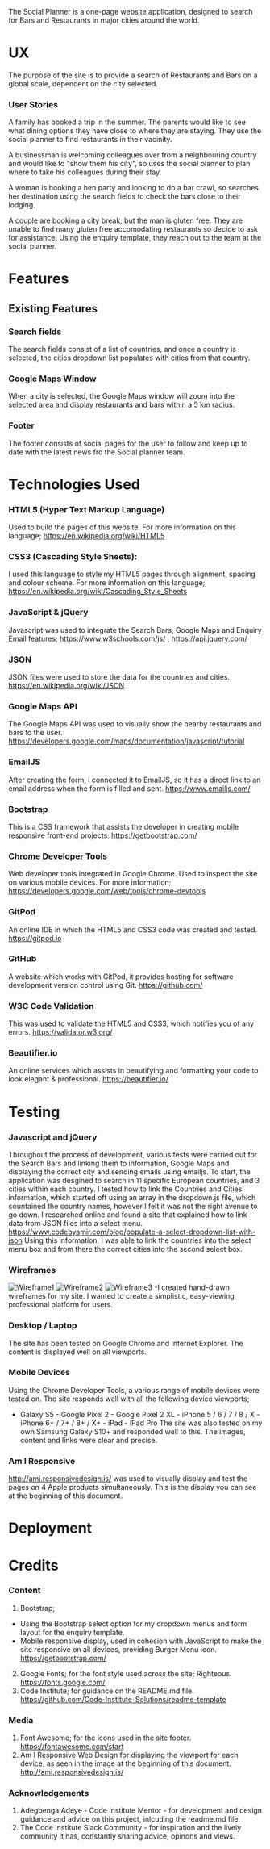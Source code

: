 The Social Planner is a one-page website application, designed to search for Bars and Restaurants in major cities around the world.

# UX
The purpose of the site is to provide a search of Restaurants and Bars on a global scale, dependent on the city selected.

### User Stories
A family has booked a trip in the summer. The parents would like to see what dining options they have close to where they are staying. They use the social planner to find restaurants in their vacinity.

A businessman is welcoming colleagues over from a neighbouring country and would like to "show them his city", so uses the social planner to plan where to take his colleagues during their stay.

A woman is booking a hen party and looking to do a bar crawl, so searches her destination using the search fields to check the bars close to their lodging.

A couple are booking a city break, but the man is gluten free. They are unable to find many gluten free accomodating restaurants so decide to ask for assistance. Using the enquiry template, they reach out to the team at the social planner.

# Features
## Existing Features 
### Search fields
The search fields consist of a list of countries, and once a country is selected, the cities dropdown list populates with cities from that country.
### Google Maps Window
When a city is selected, the Google Maps window will zoom into the selected area and display restaurants and bars within a 5 km radius.
### Footer
The footer consists of social pages for the user to follow and keep up to date with the latest news fro the Social planner team.

# Technologies Used
### HTML5 (Hyper Text Markup Language)
Used to build the pages of this website. For more information on this language; https://en.wikipedia.org/wiki/HTML5
### CSS3 (Cascading Style Sheets):
I used this language to style my HTML5 pages through alignment, spacing and colour scheme. For more information on this language; https://en.wikipedia.org/wiki/Cascading_Style_Sheets
### JavaScript & jQuery
Javascript was used to integrate the Search Bars, Google Maps and Enquiry Email features; https://www.w3schools.com/js/ , https://api.jquery.com/
### JSON
JSON files were used to store the data for the countries and cities. https://en.wikipedia.org/wiki/JSON
### Google Maps API
The Google Maps API was used to visually show the nearby restaurants and bars to the user. https://developers.google.com/maps/documentation/javascript/tutorial
### EmailJS
After creating the form, i connected it to EmailJS, so it has a direct link to an email address when the form is filled and sent. https://www.emailjs.com/
### Bootstrap
This is a CSS framework that assists the developer in creating mobile responsive front-end projects. https://getbootstrap.com/
### Chrome Developer Tools
Web developer tools integrated in Google Chrome. Used to inspect the site on various mobile devices. For more information; https://developers.google.com/web/tools/chrome-devtools
### GitPod
An online IDE in which the HTML5 and CSS3 code was created and tested. https://gitpod.io
### GitHub
A website which works with GitPod, it provides hosting for software development version control using Git. https://github.com/
### W3C Code Validation
This was used to validate the HTML5 and CSS3, which notifies you of any errors. https://validator.w3.org/
### Beautifier.io
An online services which assists in beautifying and formatting your code to look elegant & professional. https://beautifier.io/

# Testing
### Javascript and jQuery
Throughout the process of development, various tests were carried out for the Search Bars and linking them to information, Google Maps and displaying the correct city and sending emails using emailjs.
To start, the application was desgined to search in 11 specific European countries, and 3 cities within each country. I tested how to link the Countries and Cities information, which started off using an array in the dropdown.js file, which countained the country names, however I felt it was not the right avenue to go down.
I researched online and found a site that explained how to link data from JSON files into a select menu. https://www.codebyamir.com/blog/populate-a-select-dropdown-list-with-json 
Using this information, I was able to link the countries into the select menu box and from there the correct cities into the second select box.


### Wireframes
![Wireframe1](assets/images/wireframe1.jpg) ![Wireframe2](assets/images/wireframe2.jpg) ![Wireframe3](assets/images/wireframe3.jpg)
-I created hand-drawn wireframes for my site. I wanted to create a simplistic, easy-viewing, professional platform for users. 
### Desktop / Laptop
The site has been tested on Google Chrome and Internet Explorer. The content is displayed well on all viewports. 
### Mobile Devices
Using the Chrome Developer Tools, a various range of mobile devices were tested on. The site responds well with all the following device viewports;
- Galaxy S5 - Google Pixel 2 - Google Pixel 2 XL - iPhone 5 / 6 / 7 / 8 / X - iPhone 6+ / 7+ / 8+ / X+ - iPad - iPad Pro 
The site was also tested on my own Samsung Galaxy S10+ and responded well to this. The images, content and links were clear and precise. 
### Am I Responsive
http://ami.responsivedesign.is/ was used to visually display and test the pages on 4 Apple products simultaneously. This is the display you can see at the beginning of this document.

# Deployment


# Credits
### Content
1. Bootstrap;
 - Using the Bootstrap select option for my dropdown menus and form layout for the enquiry template.
 - Mobile responsive display, used in cohesion with JavaScript to make the site responsive on all devices, providing Burger Menu icon.
 https://getbootstrap.com/
2. Google Fonts; for the font style used across the site; Righteous. https://fonts.google.com/
3. Code Institute; for guidance on the README.md file. https://github.com/Code-Institute-Solutions/readme-template

### Media
1. Font Awesome; for the icons used in the site footer. https://fontawesome.com/start
2. Am I Responsive Web Design for displaying the viewport for each device, as seen in the image at the beginning of this document. http://ami.responsivedesign.is/  

### Acknowledgements
1. Adegbenga Adeye - Code Institute Mentor - for development and design guidance and advice on this project, inlcuding the readme.md file.
2. The Code Institute Slack Community - for inspiration and the lively community it has, constantly sharing advice, opinons and views.
